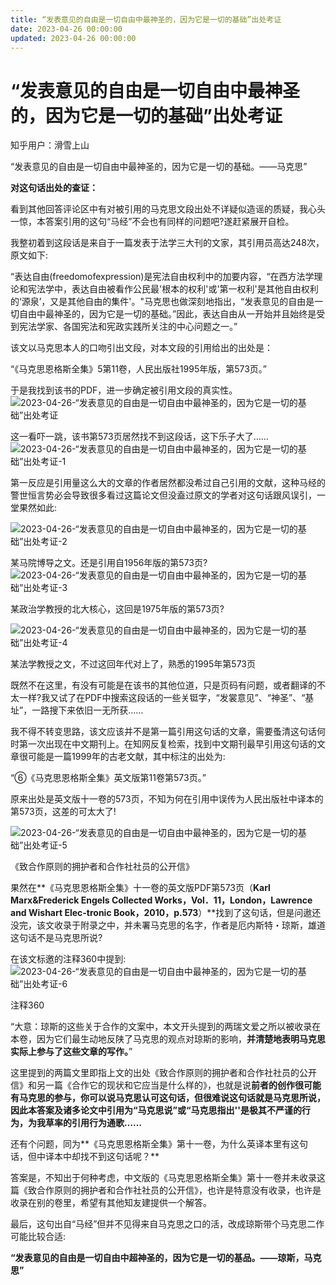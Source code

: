 ```yaml
---
title: “发表意见的自由是一切自由中最神圣的，因为它是一切的基础”出处考证
date: 2023-04-26 00:00:00
updated: 2023-04-26 00:00:00
---
```



# “发表意见的自由是一切自由中最神圣的，因为它是一切的基础”出处考证

知乎用户：滑雪上山

“发表意见的自由是一切自由中最神圣的，因为它是一切的基础。——马克思”

**对这句话出处的查证：**

看到其他回答评论区中有对被引用的马克思文段出处不详疑似造谣的质疑，我心头一惊，本答案引用的这句“马经”不会也有同样的问题吧?遂赶紧展开自检。

我整初着到这段话是来自于一篇发表于法学三大刊的文家，其引用员高达248次，原文如下:

“表达自由(freedomofexpression)是宪法自由权利中的加要内容，“在西方法学理论和宪法学中，表达自由被看作公民最'根本的权利'或'第一权利'是其他自由权利的‘源泉’，又是其他自由的集件'。"马克思也做深刻地指出，“发表意见的自由是一切自由中最神圣的，因为它是一切的基础。”因此，表达自由从一开始并且始终是受到宪法学家、各国宪法和宪政实践所关注的中心问题之一。”

该文以马克思本人的口吻引出文段，对本文段的引用给出的出处是：

“《马克思恩格斯全集》5第11卷，人民出版社1995年版，第573页。”

于是我找到该书的PDF，进一步确定被引用文段的真实性。
![2023-04-26-“发表意见的自由是一切自由中最神圣的，因为它是一切的基础”出处考证](assets/2023-04-26-“发表意见的自由是一切自由中最神圣的，因为它是一切的基础”出处考证.png)

这一看吓一跳，该书第573页居然找不到这段话，这下乐子大了……
![2023-04-26-“发表意见的自由是一切自由中最神圣的，因为它是一切的基础”出处考证-1](assets/2023-04-26-“发表意见的自由是一切自由中最神圣的，因为它是一切的基础”出处考证-1.png)

第一反应是引用量这么大的文章的作者居然都没希过自己引用的文献，这种马经的警世恒言势必会导致很多看过这篇论文但没盍过原文的学者对这句话跟风误引，一堂果然如此:

![2023-04-26-“发表意见的自由是一切自由中最神圣的，因为它是一切的基础”出处考证-2](assets/2023-04-26-“发表意见的自由是一切自由中最神圣的，因为它是一切的基础”出处考证-2.png)

某马院博导之文。还是引用自1956年版的第573页?
![2023-04-26-“发表意见的自由是一切自由中最神圣的，因为它是一切的基础”出处考证-3](assets/2023-04-26-“发表意见的自由是一切自由中最神圣的，因为它是一切的基础”出处考证-3.png)

某政治学教授的北大核心，这回是1975年版的第573页?

![2023-04-26-“发表意见的自由是一切自由中最神圣的，因为它是一切的基础”出处考证-4](assets/2023-04-26-“发表意见的自由是一切自由中最神圣的，因为它是一切的基础”出处考证-4.png)

某法学教授之文，不过这回年代对上了，熟悉的1995年第573页

既然不在这里，有没有可能是在该书的其他位道，只是页码有问题，或者翻译的不太一样?我又试了在PDF中搜索这段话的一些关铤字，“发裳意见”、“神圣”、“基址”，一路搜下来依旧一无所获……

我不得不转变思路，该文应该并不是第一篇引用这句话的文章，需要蚤清这句话何时第一次出现在中文期刊上。在知网反复检索，找到中文期刊最早引用这句话的文章很可能是一篇1999年的古老文献，其中标注的出处为:

“⑥《马克思恩格斯全集》英文版第11卷第573页。”

原来出处是英文版十一卷的573页，不知为何在引用中误传为人民出版社中译本的第573页，这差的可太大了!

![2023-04-26-“发表意见的自由是一切自由中最神圣的，因为它是一切的基础”出处考证-5](assets/2023-04-26-“发表意见的自由是一切自由中最神圣的，因为它是一切的基础”出处考证-5.png)

《致合作原则的拥护者和合作社社员的公开信》

果然在**《马克思恩格斯全集》十一卷的英文版PDF第573页（**Karl Marx&Frederick Engels Collected Works，Vol．11，London，Lawrence and Wishart Elec-tronic Book，2010，p.573**）**找到了这句话，但是问遨还没完，该文收录于附录之中，并未署马克思的名字，作者是厄内斯特・琼斯，雄道这句话不是马克思所说?

在该文标邀的注释360中提到:
![2023-04-26-“发表意见的自由是一切自由中最神圣的，因为它是一切的基础”出处考证-6](assets/2023-04-26-“发表意见的自由是一切自由中最神圣的，因为它是一切的基础”出处考证-6.png)

注释360

“大意：琼斯的这些关于合作的文案中，本文开头提到的两瑞文爱之所以被收录在本卷，因为它们最生动地反陕了马克思的观点对琼斯的影响，**并清楚地表明马克思实际上参与了这些文章的写作。**”

这里提到的两篇文里即指上文的出处《致合作原则的拥护者和合作社社员的公开信》和另一篇《合作它的现状和它应当是什么样的》，也就是说**前者的创作很可能有马克思的参与，你可以说马克思认可这句话，但很难说这句话就是马克思所说，因此本答案及诸多论文中引用为“马克思说”或“马克思指出''是极其不严谨的行为，为我草率的引用行为通歌……**

还有个问题，同为**《马克思恩格斯全集》第十一卷，为什么英译本里有这句话，但中译本中却找不到这句话呢？**

答案是，不知出于何种考虑，中文版的《马克思恩格斯全集》第十一卷并未收录这篇《致合作原则的拥护者和合作社社员的公开信》，也许是特意没有收录，也许是收录在别的卷里，希望有其他知友建提供一个解答。

最后，这句出自“马经”但并不见得来自马克思之口的活，改成琼斯带个马克思二作可能比较合适:

**“发表意见的自由是一切自由中超神圣的，因为它是一切的基品。——琼斯，马克思”**
